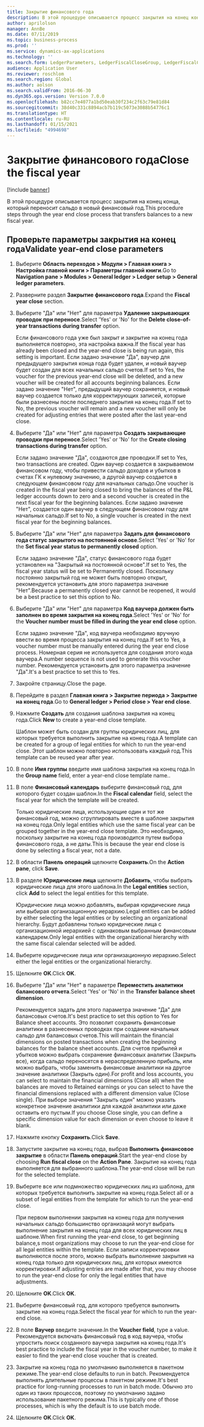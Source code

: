 ```yaml
---
title: Закрытие финансового года
description: В этой процедуре описывается процесс закрытия на конец конца, который переносит сальдо в новый финансовый год.
author: aprilolson
manager: AnnBe
ms.date: 07/11/2019
ms.topic: business-process
ms.prod: ''
ms.service: dynamics-ax-applications
ms.technology: ''
ms.search.form: LedgerParameters, LedgerFiscalCloseGroup, LedgerFiscalCloseAddLedger, SysLookupMultiSelectGrid, LedgerFiscalCloseRunGroup
audience: Application User
ms.reviewer: roschlom
ms.search.region: Global
ms.author: aolson
ms.search.validFrom: 2016-06-30
ms.dyn365.ops.version: Version 7.0.0
ms.openlocfilehash: b82cc7e4077a1bd50eab30f234c2f63c79e81d84
ms.sourcegitcommit: 38d40c331c8894acb7b119c5073e3088b54776c1
ms.translationtype: HT
ms.contentlocale: ru-RU
ms.lasthandoff: 01/15/2021
ms.locfileid: "4994698"
---
```

# <a name="close-the-fiscal-year"></a><span data-ttu-id="f8265-103">Закрытие финансового года</span><span class="sxs-lookup"><span data-stu-id="f8265-103">Close the fiscal year</span></span>

[!include [banner](../../includes/banner.md)]

<span data-ttu-id="f8265-104">В этой процедуре описывается процесс закрытия на конец конца, который переносит сальдо в новый финансовый год.</span><span class="sxs-lookup"><span data-stu-id="f8265-104">This procedure steps through the year end close process that transfers balances to a new fiscal year.</span></span>


## <a name="validate-year-end-close-parameters"></a><span data-ttu-id="f8265-105">Проверьте параметры закрытия на конец года</span><span class="sxs-lookup"><span data-stu-id="f8265-105">Validate year-end close parameters</span></span>
1. <span data-ttu-id="f8265-106">Выберите **Область переходов > Модули > Главная книга > Настройка главной книги > Параметры главной книги**.</span><span class="sxs-lookup"><span data-stu-id="f8265-106">Go to **Navigation pane > Modules > General ledger > Ledger setup > General ledger parameters**.</span></span>
2. <span data-ttu-id="f8265-107">Разверните раздел **Закрытие финансового года**.</span><span class="sxs-lookup"><span data-stu-id="f8265-107">Expand the **Fiscal year close** section.</span></span>
3. <span data-ttu-id="f8265-108">Выберите "Да" или "Нет" для параметра **Удаление закрывающих проводок при переносе**.</span><span class="sxs-lookup"><span data-stu-id="f8265-108">Select 'Yes' or 'No' for the **Delete close-of-year transactions during transfer** option.</span></span>
    
    <span data-ttu-id="f8265-109">Если финансового года уже был закрыт и закрытие на конец года выполняется повторно, эта настройка важна.</span><span class="sxs-lookup"><span data-stu-id="f8265-109">If the fiscal year has already been closed and the year-end close is being run again, this setting is important.</span></span> <span data-ttu-id="f8265-110">Если задано значение "Да", ваучер для предыдущего закрытия конца года будет удален, и новый ваучер будет создан для всех начальных сальдо счетов.</span><span class="sxs-lookup"><span data-stu-id="f8265-110">If set to Yes, the voucher for the previous year-end close will be deleted, and a new voucher will be created for all accounts beginning balances.</span></span> <span data-ttu-id="f8265-111">Если задано значение "Нет", предыдущий ваучер сохраняется, и новый ваучер создается только для корректирующих записей, которые были разнесены после последнего закрытия на конец года.</span><span class="sxs-lookup"><span data-stu-id="f8265-111">If set to No, the previous voucher will remain and a new voucher will only be created for adjusting entries that were posted after the last year-end close.</span></span>

4. <span data-ttu-id="f8265-112">Выберите "Да" или "Нет" для параметра **Создать закрывающие проводки при переносе**.</span><span class="sxs-lookup"><span data-stu-id="f8265-112">Select 'Yes' or 'No' for the **Create closing transactions during transfer** option.</span></span>

    <span data-ttu-id="f8265-113">Если задано значение "Да", создаются две проводки.</span><span class="sxs-lookup"><span data-stu-id="f8265-113">If set to Yes, two transactions are created.</span></span> <span data-ttu-id="f8265-114">Один ваучер создается в закрываемом финансовом году, чтобы привести сальдо доходов и убытков в счетах ГК к нулевому значению, а другой ваучер создается в следующем финансовом году для начальных сальдо.</span><span class="sxs-lookup"><span data-stu-id="f8265-114">One voucher is created in the fiscal year being closed to bring the balances of the P&L ledger accounts down to zero and a second voucher is created in the next fiscal year for the beginning balances.</span></span> <span data-ttu-id="f8265-115">Если задано значение "Нет", создается один ваучер в следующем финансовом году для начальных сальдо.</span><span class="sxs-lookup"><span data-stu-id="f8265-115">If set to No, a single voucher is created in the next fiscal year for the beginning balances.</span></span>  

5. <span data-ttu-id="f8265-116">Выберите "Да" или "Нет" для параметра **Задать для финансового года статус закрытого на постоянной основе**.</span><span class="sxs-lookup"><span data-stu-id="f8265-116">Select 'Yes' or 'No' for the **Set fiscal year status to permanently closed** option.</span></span>

    <span data-ttu-id="f8265-117">Если задано значение "Да", статус финансового года будет установлен на "Закрытый на постоянной основе".</span><span class="sxs-lookup"><span data-stu-id="f8265-117">If set to Yes, the fiscal year status will be set to Permanently closed.</span></span>  <span data-ttu-id="f8265-118">Поскольку постоянно закрытый год не может быть повторно открыт, рекомендуется установить для этого параметра значение "Нет".</span><span class="sxs-lookup"><span data-stu-id="f8265-118">Because a permanently closed year cannot be reopened, it would be a best practice to set this option to No.</span></span>  

6. <span data-ttu-id="f8265-119">Выберите "Да" или "Нет" для параметра **Код ваучера должен быть заполнен во время закрытия на конец года**.</span><span class="sxs-lookup"><span data-stu-id="f8265-119">Select 'Yes' or 'No' for the **Voucher number must be filled in during the year end close** option.</span></span>

    <span data-ttu-id="f8265-120">Если задано значение "Да", код ваучера необходимо вручную ввести во время процесса закрытия на конец года.</span><span class="sxs-lookup"><span data-stu-id="f8265-120">If set to Yes, a voucher number must be manually entered during the year end close process.</span></span> <span data-ttu-id="f8265-121">Номерная серия не используется для создания этого кода ваучера.</span><span class="sxs-lookup"><span data-stu-id="f8265-121">A number sequence is not used to generate this voucher number.</span></span> <span data-ttu-id="f8265-122">Рекомендуется установить для этого параметра значение "Да".</span><span class="sxs-lookup"><span data-stu-id="f8265-122">It's a best practice to set this to Yes.</span></span>  

7. <span data-ttu-id="f8265-123">Закройте страницу.</span><span class="sxs-lookup"><span data-stu-id="f8265-123">Close the page.</span></span>
8. <span data-ttu-id="f8265-124">Перейдите в раздел **Главная книга > Закрытие периода > Закрытие на конец года**.</span><span class="sxs-lookup"><span data-stu-id="f8265-124">Go to **General ledger > Period close > Year end close**.</span></span>
9. <span data-ttu-id="f8265-125">Нажмите **Создать** для создания шаблона закрытия на конец года.</span><span class="sxs-lookup"><span data-stu-id="f8265-125">Click **New** to create a year-end close template.</span></span>

    <span data-ttu-id="f8265-126">Шаблон может быть создан для группы юридических лиц, для которых требуется выполнить закрытие на конец года.</span><span class="sxs-lookup"><span data-stu-id="f8265-126">A template can be created for a group of legal entities for which to run the year-end close.</span></span> <span data-ttu-id="f8265-127">Этот шаблон можно повторно использовать каждый год.</span><span class="sxs-lookup"><span data-stu-id="f8265-127">This template can be reused year after year.</span></span>  

10. <span data-ttu-id="f8265-128">В поле **Имя группы** введите имя шаблона закрытия на конец года.</span><span class="sxs-lookup"><span data-stu-id="f8265-128">In the **Group name** field, enter a year-end close template name..</span></span>
11. <span data-ttu-id="f8265-129">В поле **Финансовый календарь** выберите финансовый год, для которого будет создан шаблон.</span><span class="sxs-lookup"><span data-stu-id="f8265-129">In the **Fiscal calendar** field, select the fiscal year for which the template will be created.</span></span>

    <span data-ttu-id="f8265-130">Только юридические лица, использующие один и тот же финансовый год, можно сгруппировать вместе в шаблоне закрытия на конец года.</span><span class="sxs-lookup"><span data-stu-id="f8265-130">Only legal entities which use the same fiscal year can be grouped together in the year-end close template.</span></span> <span data-ttu-id="f8265-131">Это необходимо, поскольку закрытие на конец года производится путем выбора финансового года, а не даты.</span><span class="sxs-lookup"><span data-stu-id="f8265-131">This is because the year end close is done by selecting a fiscal year, not a date.</span></span>  

12. <span data-ttu-id="f8265-132">В области **Панель операций** щелкните **Сохранить**.</span><span class="sxs-lookup"><span data-stu-id="f8265-132">On the **Action pane**, click **Save**.</span></span>
13. <span data-ttu-id="f8265-133">В разделе **Юридические лица** щелкните **Добавить**, чтобы выбрать юридические лица для этого шаблона.</span><span class="sxs-lookup"><span data-stu-id="f8265-133">In the **Legal entities** section, click **Add** to select the legal entities for this template.</span></span>
    
    <span data-ttu-id="f8265-134">Юридические лица можно добавлять, выбирая юридические лица или выбирая организационную иерархию.</span><span class="sxs-lookup"><span data-stu-id="f8265-134">Legal entities can be added by either selecting the legal entities or by selecting an organizational hierarchy.</span></span>  <span data-ttu-id="f8265-135">Будут добавлены только юридические лица с организационной иерархией с одинаковым выбранным финансовым календарем.</span><span class="sxs-lookup"><span data-stu-id="f8265-135">Only legal entities with the organizational hierarchy with the same fiscal calendar selected will be added.</span></span>  

14. <span data-ttu-id="f8265-136">Выберите юридические лица или организационную иерархию.</span><span class="sxs-lookup"><span data-stu-id="f8265-136">Select either the legal entities or the organizational hierarchy.</span></span>
15. <span data-ttu-id="f8265-137">Щелкните **OK**.</span><span class="sxs-lookup"><span data-stu-id="f8265-137">Click **OK**.</span></span>
16. <span data-ttu-id="f8265-138">Выберите "Да" или "Нет" в параметре **Переместить аналитики балансового отчета**.</span><span class="sxs-lookup"><span data-stu-id="f8265-138">Select 'Yes' or 'No' in the **Transfer balance sheet dimension**.</span></span>

    <span data-ttu-id="f8265-139">Рекомендуется задать для этого параметра значение "Да" для балансовых счетов.</span><span class="sxs-lookup"><span data-stu-id="f8265-139">It's best practice to set this option to Yes for Balance sheet accounts.</span></span> <span data-ttu-id="f8265-140">Это позволит сохранить финансовые аналитики в разнесенных проводках при создании начальных сальдо для балансовых счетов.</span><span class="sxs-lookup"><span data-stu-id="f8265-140">This will maintain the financial dimensions on posted transactions when creating the beginning balances for the balance sheet accounts.</span></span> <span data-ttu-id="f8265-141">Для счетов прибылей и убытков можно выбрать сохранение финансовых аналитик (Закрыть все), когда сальдо переносятся в нераспределенную прибыль, или можно выбрать, чтобы заменить финансовые аналитики на другое значение аналитики (Закрыть один).</span><span class="sxs-lookup"><span data-stu-id="f8265-141">For profit and loss accounts, you can select to maintain the financial dimensions (Close all) when the balances are moved to Retained earnings or you can select to have the financial dimensions replaced with a different dimension value (Close single).</span></span> <span data-ttu-id="f8265-142">При выборе значения "Закрыть один" можно указать конкретное значение аналитики для каждой аналитики или даже оставить его пустым.</span><span class="sxs-lookup"><span data-stu-id="f8265-142">If you choose Close single, you can define a specific dimension value for each dimension or even choose to leave it blank.</span></span>  

17. <span data-ttu-id="f8265-143">Нажмите кнопку **Сохранить**.</span><span class="sxs-lookup"><span data-stu-id="f8265-143">Click **Save**.</span></span>
18. <span data-ttu-id="f8265-144">Запустите закрытие на конец года, выбрав **Выполнить финансовое закрытие** в области **Панель операций**.</span><span class="sxs-lookup"><span data-stu-id="f8265-144">Start the year-end close by choosing **Run fiscal close** on the **Action Pane**.</span></span> <span data-ttu-id="f8265-145">Закрытие на конец года выполняется для выбранного шаблона.</span><span class="sxs-lookup"><span data-stu-id="f8265-145">The year-end close will be run for the selected template.</span></span>  
19. <span data-ttu-id="f8265-146">Выберите все или подмножество юридических лиц из шаблона, для которых требуется выполнить закрытие на конец года.</span><span class="sxs-lookup"><span data-stu-id="f8265-146">Select all or a subset of legal entities from the template for which to run the year-end close.</span></span>

    <span data-ttu-id="f8265-147">При первом выполнении закрытия на конец года для получения начальных сальдо большинство организаций могут выбрать выполнение закрытия на конец года для всех юридических лиц в шаблоне.</span><span class="sxs-lookup"><span data-stu-id="f8265-147">When first running the year-end close, to get beginning balance,s most organizations may choose to run the year-end close for all legal entities within the template.</span></span> <span data-ttu-id="f8265-148">Если записи корректировки выполняются после этого, можно выбрать выполнение закрытия на конец года только для юридических лиц, для которых имеются корректировки.</span><span class="sxs-lookup"><span data-stu-id="f8265-148">If adjusting entries are made after that, you may choose to run the year-end close for only the legal entities that have adjustments.</span></span>  

20. <span data-ttu-id="f8265-149">Щелкните **OK**.</span><span class="sxs-lookup"><span data-stu-id="f8265-149">Click **OK**.</span></span>
21. <span data-ttu-id="f8265-150">Выберите финансовый год, для которого требуется выполнить закрытие на конец года.</span><span class="sxs-lookup"><span data-stu-id="f8265-150">Select the fiscal year for which to run the year-end close.</span></span>
22. <span data-ttu-id="f8265-151">В поле **Ваучер** введите значение.</span><span class="sxs-lookup"><span data-stu-id="f8265-151">In the **Voucher field**, type a value.</span></span> <span data-ttu-id="f8265-152">Рекомендуется включать финансовый год в код ваучера, чтобы упростить поиск созданного ваучера закрытия на конец года.</span><span class="sxs-lookup"><span data-stu-id="f8265-152">It's best practice to include the fiscal year in the voucher number, to make it easier to find the year-end close voucher that is created.</span></span>  
23. <span data-ttu-id="f8265-153">Закрытие на конец года по умолчанию выполняется в пакетном режиме.</span><span class="sxs-lookup"><span data-stu-id="f8265-153">The year-end close defaults to run in batch.</span></span> <span data-ttu-id="f8265-154">Рекомендуется выполнять длительные процессы в пакетном режиме.</span><span class="sxs-lookup"><span data-stu-id="f8265-154">It's best practice for long-running processes to run in batch mode.</span></span> <span data-ttu-id="f8265-155">Обычно это один из таких процессов, поэтому по умолчанию задано использование пакетного режима.</span><span class="sxs-lookup"><span data-stu-id="f8265-155">This is typically one of those processes, which is why the default is to use batch mode.</span></span>  
24. <span data-ttu-id="f8265-156">Щелкните **OK**.</span><span class="sxs-lookup"><span data-stu-id="f8265-156">Click **OK**.</span></span>


